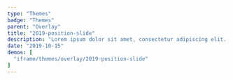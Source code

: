 ```yaml
---
type: "Themes"
badge: "Themes"
parent: "Overlay"
title: "2019-position-slide"
description: "Lorem ipsum dolor sit amet, consectetur adipiscing elit. Nunc tempus laoreet leo sit amet iaculis."
date: "2019-10-15"
demos: [
  "iframe/themes/overlay/2019-position-slide"
]
---
```

